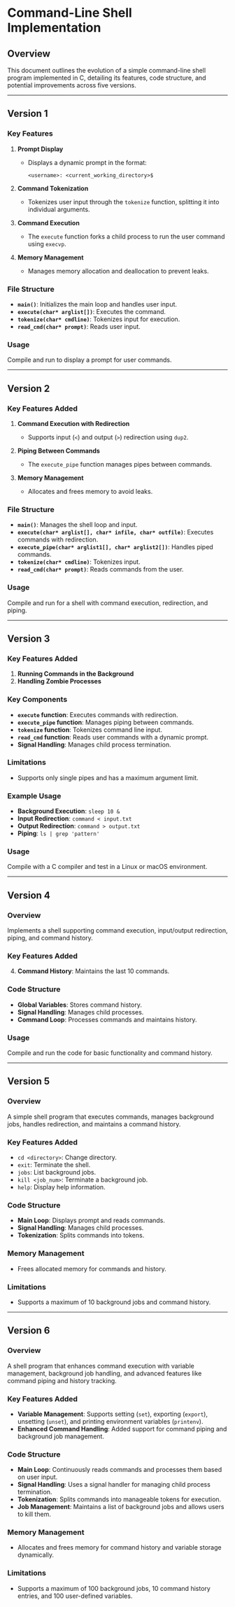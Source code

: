 # Command-Line Shell Implementation

## Overview
This document outlines the evolution of a simple command-line shell program implemented in C, detailing its features, code structure, and potential improvements across five versions.

---

## Version 1

### Key Features
1. **Prompt Display**
   - Displays a dynamic prompt in the format:  
     ```
     <username>: <current_working_directory>$
     ```

2. **Command Tokenization**
   - Tokenizes user input through the `tokenize` function, splitting it into individual arguments.

3. **Command Execution**
   - The `execute` function forks a child process to run the user command using `execvp`.

4. **Memory Management**
   - Manages memory allocation and deallocation to prevent leaks.

### File Structure
- **`main()`**: Initializes the main loop and handles user input.
- **`execute(char* arglist[])`**: Executes the command.
- **`tokenize(char* cmdline)`**: Tokenizes input for execution.
- **`read_cmd(char* prompt)`**: Reads user input.

### Usage
Compile and run to display a prompt for user commands.

---

## Version 2

### Key Features Added
1. **Command Execution with Redirection**
   - Supports input (`<`) and output (`>`) redirection using `dup2`.

2. **Piping Between Commands**
   - The `execute_pipe` function manages pipes between commands.

3. **Memory Management**
   - Allocates and frees memory to avoid leaks.

### File Structure
- **`main()`**: Manages the shell loop and input.
- **`execute(char* arglist[], char* infile, char* outfile)`**: Executes commands with redirection.
- **`execute_pipe(char* arglist1[], char* arglist2[])`**: Handles piped commands.
- **`tokenize(char* cmdline)`**: Tokenizes input.
- **`read_cmd(char* prompt)`**: Reads commands from the user.

### Usage
Compile and run for a shell with command execution, redirection, and piping.

---

## Version 3

### Key Features Added
1. **Running Commands in the Background**
2. **Handling Zombie Processes**

### Key Components
- **`execute` function**: Executes commands with redirection.
- **`execute_pipe` function**: Manages piping between commands.
- **`tokenize` function**: Tokenizes command line input.
- **`read_cmd` function**: Reads user commands with a dynamic prompt.
- **Signal Handling**: Manages child process termination.

### Limitations
- Supports only single pipes and has a maximum argument limit.

### Example Usage
- **Background Execution**: `sleep 10 &`
- **Input Redirection**: `command < input.txt`
- **Output Redirection**: `command > output.txt`
- **Piping**: `ls | grep 'pattern'`

### Usage
Compile with a C compiler and test in a Linux or macOS environment.

---

## Version 4

### Overview
Implements a shell supporting command execution, input/output redirection, piping, and command history.

### Key Features Added
4. **Command History**: Maintains the last 10 commands.

### Code Structure
- **Global Variables**: Stores command history.
- **Signal Handling**: Manages child processes.
- **Command Loop**: Processes commands and maintains history.

### Usage
Compile and run the code for basic functionality and command history.

---

## Version 5

### Overview
A simple shell program that executes commands, manages background jobs, handles redirection, and maintains a command history.

### Key Features Added
- `cd <directory>`: Change directory.
- `exit`: Terminate the shell.
- `jobs`: List background jobs.
- `kill <job_num>`: Terminate a background job.
- `help`: Display help information.

### Code Structure
- **Main Loop**: Displays prompt and reads commands.
- **Signal Handling**: Manages child processes.
- **Tokenization**: Splits commands into tokens.

### Memory Management
- Frees allocated memory for commands and history.

### Limitations
- Supports a maximum of 10 background jobs and command history.

---

## Version 6

### Overview
A shell program that enhances command execution with variable management, background job handling, and advanced features like command piping and history tracking.

### Key Features Added
- **Variable Management**: Supports setting (`set`), exporting (`export`), unsetting (`unset`), and printing environment variables (`printenv`).
- **Enhanced Command Handling**: Added support for command piping and background job management.
  
### Code Structure
- **Main Loop**: Continuously reads commands and processes them based on user input.
- **Signal Handling**: Uses a signal handler for managing child process termination.
- **Tokenization**: Splits commands into manageable tokens for execution.
- **Job Management**: Maintains a list of background jobs and allows users to kill them.

### Memory Management
- Allocates and frees memory for command history and variable storage dynamically.

### Limitations
- Supports a maximum of 100 background jobs, 10 command history entries, and 100 user-defined variables.

